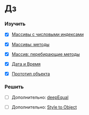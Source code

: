 # Дз

### Изучить

- [x] [Массивы с числовыми индексами](https://learn.javascript.ru/array)
- [x] [Массивы: методы](https://learn.javascript.ru/array-methods)
- [x] [Массив: перебирающие методы](https://learn.javascript.ru/array-iteration)
- [x] [Дата и Время](https://learn.javascript.ru/datetime)
- [x] [Прототип объекта](https://learn.javascript.ru/prototype)


### Решить

- [ ] Дополнительно: [deepEqual](http://plnkr.co/edit/dGUVyp9F7K4D5TnCG0N1?p=catalogue)
- [ ] Дополнительно: [Style to Object](http://plnkr.co/edit/y563vOmBUWvWljtta5AB?p=info )  

